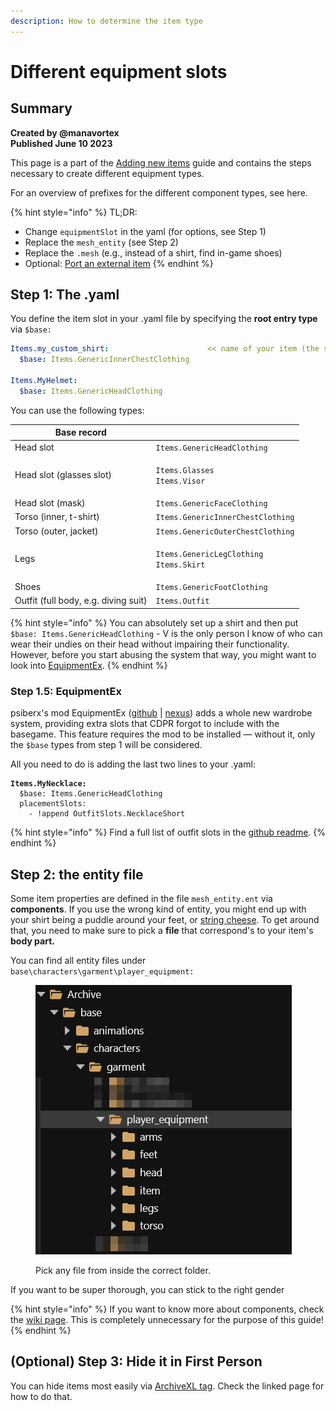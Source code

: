 ```yaml
---
description: How to determine the item type
---
```


# Different equipment slots

## Summary

**Created by @manavortex**\
**Published June 10 2023**

This page is a part of the [Adding new items](./) guide and contains the steps necessary to create different equipment types.

For an overview of prefixes for the different component types, see here.

{% hint style="info" %}
TL;DR:

* Change `equipmentSlot` in the yaml (for options, see Step 1)
* Replace the `mesh_entity` (see Step 2)
* Replace the `.mesh` (e.g., instead of a shirt, find in-game shoes)
* Optional: [Port an external item](../../../3d-modelling/exporting-and-importing-meshes/porting-3d-objects-to-cyberpunk.md)
{% endhint %}

## Step 1: The .yaml

You define the item slot in your .yaml file by specifying the **root entry type** via `$base:`

```yaml
Items.my_custom_shirt:                      << name of your item (the spawn code)
  $base: Items.GenericInnerChestClothing
  
Items.MyHelmet:
  $base: Items.GenericHeadClothing
```

You can use the following types:

| Base record                          |                                                                          |
| ------------------------------------ | ------------------------------------------------------------------------ |
| Head slot                            | `Items.GenericHeadClothing`                                              |
| Head slot (glasses slot)             | <p><code>Items.Glasses</code><br><code>Items.Visor</code></p>            |
| Head slot (mask)                     | `Items.GenericFaceClothing`                                              |
| Torso (inner, t-shirt)               | `Items.GenericInnerChestClothing`                                        |
| Torso (outer, jacket)                | `Items.GenericOuterChestClothing`                                        |
| Legs                                 | <p><code>Items.GenericLegClothing</code><br><code>Items.Skirt</code></p> |
| Shoes                                | `Items.GenericFootClothing`                                              |
| Outfit (full body, e.g. diving suit) | `Items.Outfit`                                                           |

{% hint style="info" %}
You can absolutely set up a shirt and then put `$base: Items.GenericHeadClothing` - V is the only person I know of who can wear their undies on their head without impairing their functionality.\
However, before you start abusing the system that way, you might want to look into [EquipmentEx](different-equipment-slots.md#step-1.5-equipmentex).
{% endhint %}

### Step 1.5: EquipmentEx

psiberx's mod EquipmentEx ([github](https://github.com/psiberx/cp2077-equipment-ex) | [nexus](https://www.nexusmods.com/cyberpunk2077/mods/6945)) adds a whole new wardrobe system, providing extra slots that CDPR forgot to include with the basegame. This feature requires the mod to be installed — without it, only the `$base` types from step 1 will be considered.

All you need to do is adding the last two lines to your .yaml:

<pre class="language-yaml"><code class="lang-yaml"><strong>Items.MyNecklace:
</strong>  $base: Items.GenericHeadClothing
  placementSlots: 
    - !append OutfitSlots.NecklaceShort
</code></pre>

{% hint style="info" %}
Find a full list of outfit slots in the [github readme](https://github.com/psiberx/cp2077-equipment-ex#outfit-slots).&#x20;
{% endhint %}

## Step 2: the entity file

Some item properties are defined in the file `mesh_entity.ent` via **components**. If you use the wrong kind of entity, you might end up with your shirt being a puddle around your feet, or [string cheese](../../../3d-modelling/troubleshooting-your-mesh-edits.md#my-mesh-is-string-cheese-exploding-vertices-a-puddle-on-the-floor). To get around that, you need to make sure to pick a **file** that correspond's to your item's **body part.**&#x20;

You can find all entity files under `base\characters\garment\player_equipment:`

<figure><img src="../../../../.gitbook/assets/archivexl_adding_items_mesh_entity_path.png" alt=""><figcaption><p>Pick any file from inside the correct folder.</p></figcaption></figure>

If you want to be super thorough, you can stick to the right gender&#x20;

{% hint style="info" %}
If you want to know more about components, check the [wiki page](../../../files-and-what-they-do/components/). This is completely unnecessary for the purpose of this guide!
{% endhint %}

## (Optional) Step 3: Hide it in First Person

You can hide items most easily via [ArchiveXL tag](../../../core-mods-explained/archivexl/#camera-modes). Check the linked page for how to do that.
